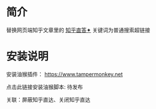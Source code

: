 # 简介

替换网页端知乎文章里的 [知乎直答✦](https://github.com/Okukozome/fuck-Zhihu-Zhida) 关键词为普通搜索超链接

# 安装说明

安装油猴插件： https://www.tampermonkey.net

点击此链接安装油猴脚本: 待发布

关联：屏蔽知乎直达、关闭知乎直达
